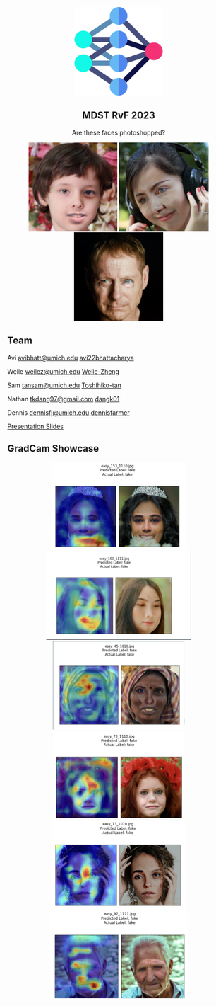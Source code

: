 <p align="center">
  <img src="rvf-web/asset/icon.png" height="200">
  <h2 align="center">MDST RvF 2023</h2>
  <p align="center">Are these faces photoshopped? <p>
  <p align="center">
  <img src="./public/p1.png" height="200" alt="Image 1" />
  <img src="./public/p2.png" height="200" alt="Image 2" />
  <img src="./public/p3.png" height="200" alt="Image 3" />
</p>
</p>

## Team

Avi avibhatt@umich.edu [avi22bhattacharya](https://github.com/avi22bhattacharya)

Weile weilez@umich.edu [Weile-Zheng](https://github.com/Weile-Zheng)

Sam tansam@umich.edu [Toshihiko-tan](https://github.com/Toshihiko-tan)

Nathan tkdang97@gmail.com [dangk01](https://github.com/dangk01)

Dennis dennisfj@umich.edu [dennisfarmer](https://github.com/dennisfarmer)

[Presentation Slides](https://docs.google.com/presentation/d/14KdpuFMqFfnKe5M7K4QRyPROVCyOtDu0aSvHb-bYHrQ/edit?usp=sharing)

## GradCam Showcase

<p align="center">
  <img src="./public/g1.png" height="200" alt="Image 1" />
  <img src="./public/g2.png" height="200" alt="Image 2" />
  <img src="./public/g3.png" height="200" alt="Image 3" />
  <img src="./public/g4.png" height="200" alt="Image 3" />
  <img src="./public/g5.png" height="200" alt="Image 3" />
  <img src="./public/g6.png" height="200" alt="Image 3" />
</p>

